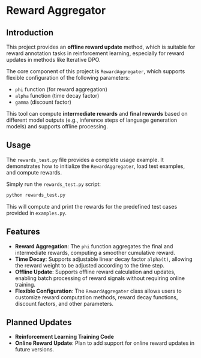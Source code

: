 # Reward Aggregator

## Introduction

This project provides an **offline reward update** method, which is suitable for reward annotation tasks in reinforcement learning, especially for reward updates in methods like Iterative DPO.

The core component of this project is `RewardAggregater`, which supports flexible configuration of the following parameters:

- `phi` function (for reward aggregation)
- `alpha` function (time decay factor)
- `gamma` (discount factor)

This tool can compute **intermediate rewards** and **final rewards** based on different model outputs (e.g., inference steps of language generation models) and supports offline processing.

## Usage

The `rewards_test.py` file provides a complete usage example. It demonstrates how to initialize the `RewardAggregater`, load test examples, and compute rewards.

Simply run the `rewards_test.py` script:

```bash
python rewards_test.py
```

This will compute and print the rewards for the predefined test cases provided in `examples.py`.



## Features

- **Reward Aggregation**: The `phi` function aggregates the final and intermediate rewards, computing a smoother cumulative reward.
- **Time Decay**: Supports adjustable linear decay factor `alpha(t)`, allowing the reward weight to be adjusted according to the time step.
- **Offline Update**: Supports offline reward calculation and updates, enabling batch processing of reward signals without requiring online training.
- **Flexible Configuration**: The `RewardAggregater` class allows users to customize reward computation methods, reward decay functions, discount factors, and other parameters.

## Planned Updates

- **Reinforcement Learning Training Code**
- **Online Reward Update**: Plan to add support for online reward updates in future versions.

